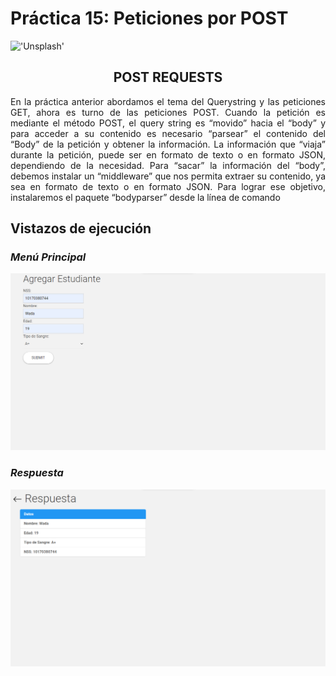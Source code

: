 # Práctica 15: Peticiones por POST
!['Unsplash'](https://images.unsplash.com/photo-1589149098258-3e9102cd63d3?ixlib=rb-4.0.3&ixid=MnwxMjA3fDB8MHxwaG90by1wYWdlfHx8fGVufDB8fHx8&auto=format&fit=crop&w=739&q=80)
<p align="center"><h2 align="center">POST REQUESTS</h2></p>

<p align="justify">
En la práctica anterior abordamos el tema del Querystring y las peticiones GET, ahora es turno de las peticiones POST.
Cuando la petición es mediante el método POST, el query string es “movido” hacia el “body” y para acceder a su contenido es necesario “parsear” el contenido del “Body” de la petición y obtener la información. La información que “viaja” durante la petición, puede ser en formato de texto o en formato JSON, dependiendo de la necesidad.
Para “sacar” la información del “body”, debemos instalar un “middleware” que nos permita extraer su contenido, ya sea en formato de texto o en formato JSON. Para lograr ese
objetivo, instalaremos el paquete “bodyparser” desde la línea de comando
</p>

## Vistazos de ejecución
### _Menú Principal_
![Uno](./img/main.png)
### _Respuesta_
![Ams](./img/ans.png)

